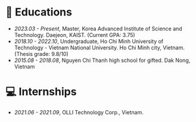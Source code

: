
# 📖 Educations
- *2023.03 - Present*, Master, Korea Advanced Institute of Science and Technology. Daejeon, KAIST. (Current GPA: 3.75)
- *2018.10 - 2022.10*, Undergraduate, Ho Chi Minh University of Technology - Vietnam National University. Ho Chi Minh city, Vietnam. (Thesis grade: 9.8/10)
- *2015.08 - 2018.08*, Nguyen Chi Thanh high school for gifted. Dak Nong, Vietnam

<!-- # 💬 Invited Talks
- *2022.02*, Hosted MLNLP seminar \| [\[Video\]](https://www.bilibili.com/video/BV1wF411x7qh)
- *2021.06*, Audio & Speech Synthesis, Huawei internal talk
- *2021.03*, Non-autoregressive Speech Synthesis, PaperWeekly & biendata \| [\[video\]](https://www.bilibili.com/video/BV1uf4y1t7Hr/)
- *2020.12*, Non-autoregressive Speech Synthesis, Huawei Noah's Ark Lab internal talk -->

# 💻 Internships
- *2021.06 - 2021.09*, OLLI Technology Corp., Vietnam.
